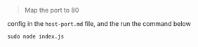 > Map the port to 80

config in the `host-port.md` file, and the run the command below

```
sudo node index.js
```